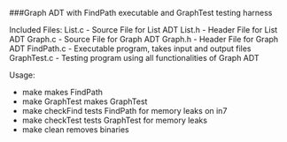 ###Graph ADT with FindPath executable and GraphTest testing harness

Included Files:
List.c - Source File for List ADT
List.h - Header File for List ADT
Graph.c - Source File for Graph ADT
Graph.h - Header File for Graph ADT
FindPath.c - Executable program, takes input and output files
GraphTest.c - Testing program using all functionalities of Graph ADT

Usage:
- make                     makes FindPath
- make GraphTest           makes GraphTest
- make checkFind           tests FindPath for memory leaks on in7
- make checkTest           tests GraphTest for memory leaks
- make clean               removes binaries
